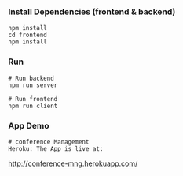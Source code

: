 ### Install Dependencies (frontend & backend)

```
npm install
cd frontend
npm install
```

### Run

```
# Run backend
npm run server

# Run frontend
npm run client
```
### App Demo
```
# conference Management
Heroku: The App is live at:
```
http://conference-mng.herokuapp.com/
